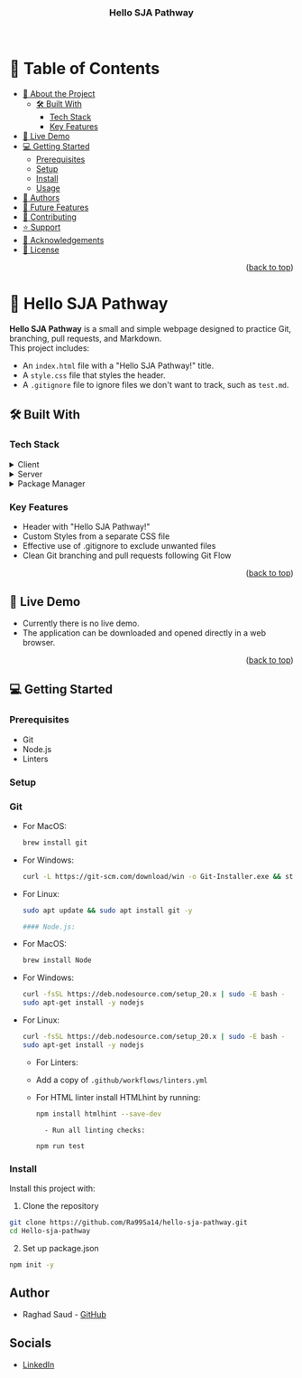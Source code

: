 <a name="readme-top"></a>

<div align="center">
  <h3><b>Hello SJA Pathway</b></h3>
  <br/>
</div>


# 📗 Table of Contents


- [📖 About the Project](#about-project)
  - [🛠 Built With](#built-with)
    - [Tech Stack](#tech-stack)
    - [Key Features](#key-features)
- [🚀 Live Demo](#live-demo)
- [💻 Getting Started](#getting-started)
  - [Prerequisites](#prerequisites)
  - [Setup](#setup)
  - [Install](#install)
  - [Usage](#usage)
- [👥 Authors](#authors)
- [🔭 Future Features](#future-features)
- [🤝 Contributing](#contributing)
- [⭐ Support](#support)
- [🙏 Acknowledgements](#acknowledgements)
- [📝 License](#license)


<p align="right">(<a href="#readme-top">back to top</a>)</p>

# 📖 Hello SJA Pathway <a name="about-project"></a>

**Hello SJA Pathway** is a small and simple webpage designed to practice Git, branching, pull requests, and Markdown.  
This project includes:
- An `index.html` file with a "Hello SJA Pathway!" title.
- A `style.css` file that styles the header.
- A `.gitignore` file to ignore files we don't want to track, such as `test.md`.

## 🛠 Built With <a name="built-with"></a>

### Tech Stack <a name="tech-stack"></a>
<details>
  <summary>Client</summary>
  <ul>
    <li>HTML</li>
  </ul>
</details>

<details>
  <summary>Server</summary>
  <ul>
    <li>CSS</li>
  </ul>
</details>

<details>
<summary>Package Manager</summary>
  <ul>
    <li>Node.js</li>
  </ul>
</details>

### Key Features <a name="key-features"></a>

- Header with "Hello SJA Pathway!"
- Custom Styles from a separate CSS file
- Effective use of .gitignore to exclude unwanted files
- Clean Git branching and pull requests following Git Flow

<p align="right">(<a href="#readme-top">back to top</a>)</p>

## 🚀 Live Demo <a name="live-demo"></a>

- Currently there is no live demo.  
- The application can be downloaded and opened directly in a web browser.
<p align="right">(<a href="#readme-top">back to top</a>)</p>


## 💻 Getting Started <a name="getting-started"></a>

### Prerequisites <a name="prerequisites"></a>

- Git
- Node.js
- Linters


### Setup

### Git

- For MacOS:
    ```sh
    brew install git
    ```

- For Windows:
    ```bash
    curl -L https://git-scm.com/download/win -o Git-Installer.exe && start Git-Installer.exe
    ```

- For Linux:
    ```sh
    sudo apt update && sudo apt install git -y

    #### Node.js:

- For MacOS:
    ```sh
    brew install Node
    ```

- For Windows:
    ```bash
    curl -fsSL https://deb.nodesource.com/setup_20.x | sudo -E bash -
    sudo apt-get install -y nodejs
    ```

- For Linux:
    ```bash
    curl -fsSL https://deb.nodesource.com/setup_20.x | sudo -E bash -
    sudo apt-get install -y nodejs
    ```
    - For Linters:
    - Add a copy of `.github/workflows/linters.yml`
    - For HTML linter install HTMLhint by running:
        ```bash
        npm install htmlhint --save-dev
        ```

            - Run all linting checks:
        ```
        npm run test    
        ```

### Install

Install this project with:

1. Clone the repository
```bash
git clone https://github.com/Ra99Sa14/hello-sja-pathway.git
cd Hello-sja-pathway
```

2. Set up package.json
```bash
npm init -y
```


<!-- AUTHORS -->

## Author

- Raghad Saud - [GitHub](https://github.com/Ra99Sa14)

## Socials

- [LinkedIn](https://linkedin.com/in/RaghadSaud)